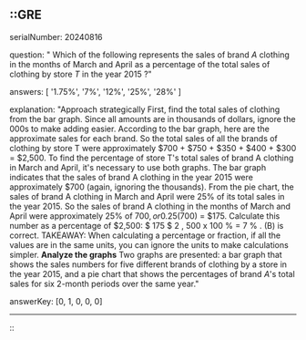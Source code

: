 ::GRE
---

serialNumber: 20240816

question: " Which of the following represents the sales of brand <i>A</i> clothing in the months of March and April as a percentage of the total sales of clothing by store <i>T</i> in the year 2015 ?"

answers: [
  '1.75%',
  '7%',
  '12%',
  '25%',
  '28%'
]

explanation: "Approach strategically First, find the total sales of clothing from the bar graph. Since all amounts are in thousands of dollars, ignore the 000s to make adding easier. According to the bar graph, here are the approximate sales for each brand. So the total sales of all the brands of clothing by store T were approximately $700 + $750 + $350 + $400 + $300 = $2,500. To find the percentage of store T's total sales of brand A clothing in March and April, it's necessary to use both graphs. The bar graph indicates that the sales of brand A clothing in the year 2015 were approximately $700 (again, ignoring the thousands). From the pie chart, the sales of brand A clothing in March and April were 25% of its total sales in the year 2015. So the sales of brand A clothing in the months of March and April were approximately 25% of $700, or 0.25($700) = $175. Calculate this number as a percentage of $2,500: $ 175 $ 2 , 500 x 100 % = 7 % . (B) is correct. TAKEAWAY: When calculating a percentage or fraction, if all the values are in the same units, you can ignore the units to make calculations simpler. <strong>Analyze the graphs</strong> Two graphs are presented: a bar graph that shows the sales numbers for five different brands of clothing by a store in the year 2015, and a pie chart that shows the percentages of brand <i>A</i>'s total sales for six 2-month periods over the same year."

answerKey: [0, 1, 0, 0, 0]

---
::